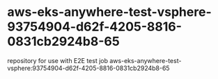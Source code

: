 # aws-eks-anywhere-test-vsphere-93754904-d62f-4205-8816-0831cb2924b8-65
repository for use with E2E test job aws-eks-anywhere-test-vsphere:93754904-d62f-4205-8816-0831cb2924b8-65
